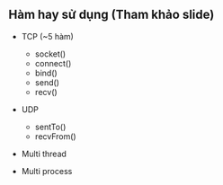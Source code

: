 ## Hàm hay sử dụng (Tham khảo slide)
- TCP (~5 hàm)
  - socket()
  - connect()
  - bind()
  - send()
  - recv()

- UDP
  - sentTo()
  - recvFrom()

- Multi thread

- Multi process
